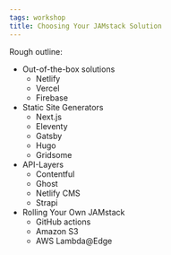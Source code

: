 ```yaml
---
tags: workshop
title: Choosing Your JAMstack Solution
---
```


Rough outline:

- Out-of-the-box solutions
  - Netlify
  - Vercel
  - Firebase
- Static Site Generators
  - Next.js
  - Eleventy
  - Gatsby
  - Hugo
  - Gridsome
- API-Layers
  - Contentful
  - Ghost
  - Netlify CMS
  - Strapi
- Rolling Your Own JAMstack
  - GitHub actions
  - Amazon S3
  - AWS Lambda@Edge
